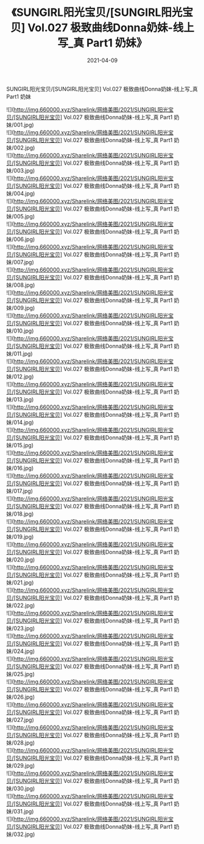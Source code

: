 ﻿---
layout: post
title:  《SUNGIRL阳光宝贝/[SUNGIRL阳光宝贝] Vol.027 极致曲线Donna奶妹-线上写_真 Part1 奶妹》
date:   2021-04-09
img: http://img.660000.xyz/Sharelink/网络美图/2021/SUNGIRL阳光宝贝/[SUNGIRL阳光宝贝] Vol.027 极致曲线Donna奶妹-线上写_真 Part1 奶妹/000.jpg
categories: [美女, 清纯, 唯美]
---

SUNGIRL阳光宝贝/[SUNGIRL阳光宝贝] Vol.027 极致曲线Donna奶妹-线上写_真 Part1 奶妹

 ![](http://img.660000.xyz/Sharelink/网络美图/2021/SUNGIRL阳光宝贝/[SUNGIRL阳光宝贝] Vol.027 极致曲线Donna奶妹-线上写_真 Part1 奶妹/001.jpg) <br>![](http://img.660000.xyz/Sharelink/网络美图/2021/SUNGIRL阳光宝贝/[SUNGIRL阳光宝贝] Vol.027 极致曲线Donna奶妹-线上写_真 Part1 奶妹/002.jpg) <br>![](http://img.660000.xyz/Sharelink/网络美图/2021/SUNGIRL阳光宝贝/[SUNGIRL阳光宝贝] Vol.027 极致曲线Donna奶妹-线上写_真 Part1 奶妹/003.jpg) <br>![](http://img.660000.xyz/Sharelink/网络美图/2021/SUNGIRL阳光宝贝/[SUNGIRL阳光宝贝] Vol.027 极致曲线Donna奶妹-线上写_真 Part1 奶妹/004.jpg) <br>![](http://img.660000.xyz/Sharelink/网络美图/2021/SUNGIRL阳光宝贝/[SUNGIRL阳光宝贝] Vol.027 极致曲线Donna奶妹-线上写_真 Part1 奶妹/005.jpg) <br>![](http://img.660000.xyz/Sharelink/网络美图/2021/SUNGIRL阳光宝贝/[SUNGIRL阳光宝贝] Vol.027 极致曲线Donna奶妹-线上写_真 Part1 奶妹/006.jpg) <br>![](http://img.660000.xyz/Sharelink/网络美图/2021/SUNGIRL阳光宝贝/[SUNGIRL阳光宝贝] Vol.027 极致曲线Donna奶妹-线上写_真 Part1 奶妹/007.jpg) <br>![](http://img.660000.xyz/Sharelink/网络美图/2021/SUNGIRL阳光宝贝/[SUNGIRL阳光宝贝] Vol.027 极致曲线Donna奶妹-线上写_真 Part1 奶妹/008.jpg) <br>![](http://img.660000.xyz/Sharelink/网络美图/2021/SUNGIRL阳光宝贝/[SUNGIRL阳光宝贝] Vol.027 极致曲线Donna奶妹-线上写_真 Part1 奶妹/009.jpg) <br>![](http://img.660000.xyz/Sharelink/网络美图/2021/SUNGIRL阳光宝贝/[SUNGIRL阳光宝贝] Vol.027 极致曲线Donna奶妹-线上写_真 Part1 奶妹/010.jpg) <br>![](http://img.660000.xyz/Sharelink/网络美图/2021/SUNGIRL阳光宝贝/[SUNGIRL阳光宝贝] Vol.027 极致曲线Donna奶妹-线上写_真 Part1 奶妹/011.jpg) <br>![](http://img.660000.xyz/Sharelink/网络美图/2021/SUNGIRL阳光宝贝/[SUNGIRL阳光宝贝] Vol.027 极致曲线Donna奶妹-线上写_真 Part1 奶妹/012.jpg) <br>![](http://img.660000.xyz/Sharelink/网络美图/2021/SUNGIRL阳光宝贝/[SUNGIRL阳光宝贝] Vol.027 极致曲线Donna奶妹-线上写_真 Part1 奶妹/013.jpg) <br>![](http://img.660000.xyz/Sharelink/网络美图/2021/SUNGIRL阳光宝贝/[SUNGIRL阳光宝贝] Vol.027 极致曲线Donna奶妹-线上写_真 Part1 奶妹/014.jpg) <br>![](http://img.660000.xyz/Sharelink/网络美图/2021/SUNGIRL阳光宝贝/[SUNGIRL阳光宝贝] Vol.027 极致曲线Donna奶妹-线上写_真 Part1 奶妹/015.jpg) <br>![](http://img.660000.xyz/Sharelink/网络美图/2021/SUNGIRL阳光宝贝/[SUNGIRL阳光宝贝] Vol.027 极致曲线Donna奶妹-线上写_真 Part1 奶妹/016.jpg) <br>![](http://img.660000.xyz/Sharelink/网络美图/2021/SUNGIRL阳光宝贝/[SUNGIRL阳光宝贝] Vol.027 极致曲线Donna奶妹-线上写_真 Part1 奶妹/017.jpg) <br>![](http://img.660000.xyz/Sharelink/网络美图/2021/SUNGIRL阳光宝贝/[SUNGIRL阳光宝贝] Vol.027 极致曲线Donna奶妹-线上写_真 Part1 奶妹/018.jpg) <br>![](http://img.660000.xyz/Sharelink/网络美图/2021/SUNGIRL阳光宝贝/[SUNGIRL阳光宝贝] Vol.027 极致曲线Donna奶妹-线上写_真 Part1 奶妹/019.jpg) <br>![](http://img.660000.xyz/Sharelink/网络美图/2021/SUNGIRL阳光宝贝/[SUNGIRL阳光宝贝] Vol.027 极致曲线Donna奶妹-线上写_真 Part1 奶妹/020.jpg) <br>![](http://img.660000.xyz/Sharelink/网络美图/2021/SUNGIRL阳光宝贝/[SUNGIRL阳光宝贝] Vol.027 极致曲线Donna奶妹-线上写_真 Part1 奶妹/021.jpg) <br>![](http://img.660000.xyz/Sharelink/网络美图/2021/SUNGIRL阳光宝贝/[SUNGIRL阳光宝贝] Vol.027 极致曲线Donna奶妹-线上写_真 Part1 奶妹/022.jpg) <br>![](http://img.660000.xyz/Sharelink/网络美图/2021/SUNGIRL阳光宝贝/[SUNGIRL阳光宝贝] Vol.027 极致曲线Donna奶妹-线上写_真 Part1 奶妹/023.jpg) <br>![](http://img.660000.xyz/Sharelink/网络美图/2021/SUNGIRL阳光宝贝/[SUNGIRL阳光宝贝] Vol.027 极致曲线Donna奶妹-线上写_真 Part1 奶妹/024.jpg) <br>![](http://img.660000.xyz/Sharelink/网络美图/2021/SUNGIRL阳光宝贝/[SUNGIRL阳光宝贝] Vol.027 极致曲线Donna奶妹-线上写_真 Part1 奶妹/025.jpg) <br>![](http://img.660000.xyz/Sharelink/网络美图/2021/SUNGIRL阳光宝贝/[SUNGIRL阳光宝贝] Vol.027 极致曲线Donna奶妹-线上写_真 Part1 奶妹/026.jpg) <br>![](http://img.660000.xyz/Sharelink/网络美图/2021/SUNGIRL阳光宝贝/[SUNGIRL阳光宝贝] Vol.027 极致曲线Donna奶妹-线上写_真 Part1 奶妹/027.jpg) <br>![](http://img.660000.xyz/Sharelink/网络美图/2021/SUNGIRL阳光宝贝/[SUNGIRL阳光宝贝] Vol.027 极致曲线Donna奶妹-线上写_真 Part1 奶妹/028.jpg) <br>![](http://img.660000.xyz/Sharelink/网络美图/2021/SUNGIRL阳光宝贝/[SUNGIRL阳光宝贝] Vol.027 极致曲线Donna奶妹-线上写_真 Part1 奶妹/029.jpg) <br>![](http://img.660000.xyz/Sharelink/网络美图/2021/SUNGIRL阳光宝贝/[SUNGIRL阳光宝贝] Vol.027 极致曲线Donna奶妹-线上写_真 Part1 奶妹/030.jpg) <br>![](http://img.660000.xyz/Sharelink/网络美图/2021/SUNGIRL阳光宝贝/[SUNGIRL阳光宝贝] Vol.027 极致曲线Donna奶妹-线上写_真 Part1 奶妹/031.jpg) <br>![](http://img.660000.xyz/Sharelink/网络美图/2021/SUNGIRL阳光宝贝/[SUNGIRL阳光宝贝] Vol.027 极致曲线Donna奶妹-线上写_真 Part1 奶妹/032.jpg) <br>